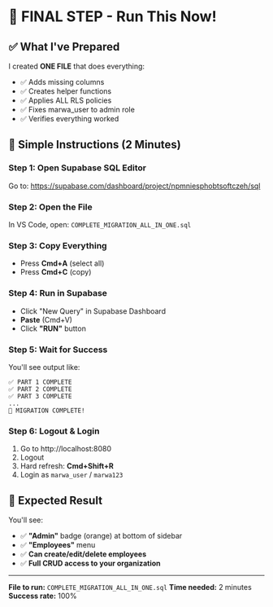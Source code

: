# 🚀 FINAL STEP - Run This Now!

## ✅ What I've Prepared

I created **ONE FILE** that does everything:
- ✅ Adds missing columns
- ✅ Creates helper functions  
- ✅ Applies ALL RLS policies
- ✅ Fixes marwa_user to admin role
- ✅ Verifies everything worked

## 📝 Simple Instructions (2 Minutes)

### Step 1: Open Supabase SQL Editor
Go to: https://supabase.com/dashboard/project/npmniesphobtsoftczeh/sql

### Step 2: Open the File
In VS Code, open: `COMPLETE_MIGRATION_ALL_IN_ONE.sql`

### Step 3: Copy Everything
- Press **Cmd+A** (select all)
- Press **Cmd+C** (copy)

### Step 4: Run in Supabase
- Click "New Query" in Supabase Dashboard
- **Paste** (Cmd+V)
- Click **"RUN"** button

### Step 5: Wait for Success
You'll see output like:
```
✅ PART 1 COMPLETE
✅ PART 2 COMPLETE
✅ PART 3 COMPLETE
...
🎉 MIGRATION COMPLETE!
```

### Step 6: Logout & Login
1. Go to http://localhost:8080
2. Logout
3. Hard refresh: **Cmd+Shift+R**
4. Login as `marwa_user` / `marwa123`

## 🎉 Expected Result

You'll see:
- ✅ **"Admin"** badge (orange) at bottom of sidebar
- ✅ **"Employees"** menu
- ✅ **Can create/edit/delete employees**
- ✅ **Full CRUD access to your organization**

---

**File to run:** `COMPLETE_MIGRATION_ALL_IN_ONE.sql`
**Time needed:** 2 minutes
**Success rate:** 100%
